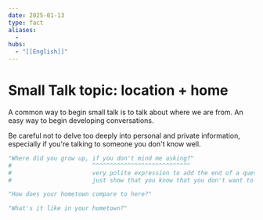 ```yaml
---
date: 2025-01-13
type: fact
aliases:
  -
hubs:
  - "[[English]]"
---
```


# Small Talk topic: location + home

A common way to begin small talk is to talk about where we are from. An easy way to begin developing conversations.

Be careful not to delve too deeply into personal and private information, especially if you're talking to someone you don't know well.

```py
"Where did you grow up, if you don't mind me asking?"
#                       ^^^^^^^^^^^^^^^^^^^^^^^^^^^^
#                       very polite expression to add the end of a question
#                       just show that you know that you don't want to be rude

"How does your hometown compare to here?"

"What's it like in your hometown?"

```

